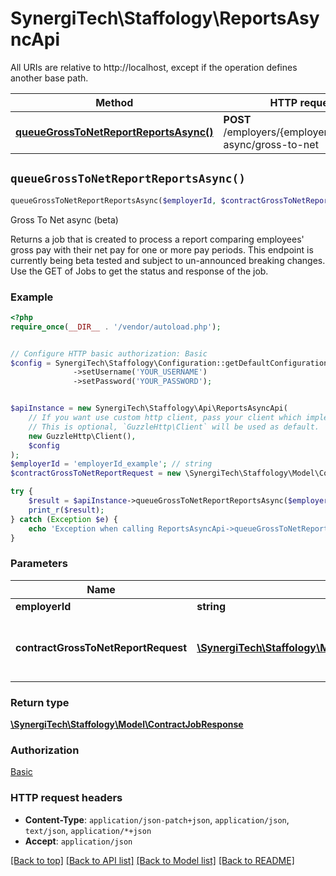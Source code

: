 # SynergiTech\Staffology\ReportsAsyncApi

All URIs are relative to http://localhost, except if the operation defines another base path.

| Method | HTTP request | Description |
| ------------- | ------------- | ------------- |
| [**queueGrossToNetReportReportsAsync()**](ReportsAsyncApi.md#queueGrossToNetReportReportsAsync) | **POST** /employers/{employerId}/reports-async/gross-to-net | Gross To Net async (beta) |


## `queueGrossToNetReportReportsAsync()`

```php
queueGrossToNetReportReportsAsync($employerId, $contractGrossToNetReportRequest): \SynergiTech\Staffology\Model\ContractJobResponse
```

Gross To Net async (beta)

Returns a job that is created to process a report comparing employees' gross pay with their net pay for one or more pay periods.  This endpoint is currently being beta tested and subject to un-announced breaking changes.  Use the GET of Jobs to get the status and response of the job.

### Example

```php
<?php
require_once(__DIR__ . '/vendor/autoload.php');


// Configure HTTP basic authorization: Basic
$config = SynergiTech\Staffology\Configuration::getDefaultConfiguration()
              ->setUsername('YOUR_USERNAME')
              ->setPassword('YOUR_PASSWORD');


$apiInstance = new SynergiTech\Staffology\Api\ReportsAsyncApi(
    // If you want use custom http client, pass your client which implements `GuzzleHttp\ClientInterface`.
    // This is optional, `GuzzleHttp\Client` will be used as default.
    new GuzzleHttp\Client(),
    $config
);
$employerId = 'employerId_example'; // string
$contractGrossToNetReportRequest = new \SynergiTech\Staffology\Model\ContractGrossToNetReportRequest(); // \SynergiTech\Staffology\Model\ContractGrossToNetReportRequest | The request payload for the gross to net report

try {
    $result = $apiInstance->queueGrossToNetReportReportsAsync($employerId, $contractGrossToNetReportRequest);
    print_r($result);
} catch (Exception $e) {
    echo 'Exception when calling ReportsAsyncApi->queueGrossToNetReportReportsAsync: ', $e->getMessage(), PHP_EOL;
}
```

### Parameters

| Name | Type | Description  | Notes |
| ------------- | ------------- | ------------- | ------------- |
| **employerId** | **string**|  | |
| **contractGrossToNetReportRequest** | [**\SynergiTech\Staffology\Model\ContractGrossToNetReportRequest**](../Model/ContractGrossToNetReportRequest.md)| The request payload for the gross to net report | [optional] |

### Return type

[**\SynergiTech\Staffology\Model\ContractJobResponse**](../Model/ContractJobResponse.md)

### Authorization

[Basic](../../README.md#Basic)

### HTTP request headers

- **Content-Type**: `application/json-patch+json`, `application/json`, `text/json`, `application/*+json`
- **Accept**: `application/json`

[[Back to top]](#) [[Back to API list]](../../README.md#endpoints)
[[Back to Model list]](../../README.md#models)
[[Back to README]](../../README.md)
